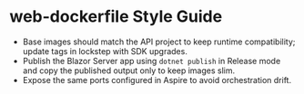 # web-dockerfile Style Guide

- Base images should match the API project to keep runtime compatibility; update tags in lockstep with SDK upgrades.
- Publish the Blazor Server app using `dotnet publish` in Release mode and copy the published output only to keep images slim.
- Expose the same ports configured in Aspire to avoid orchestration drift.
